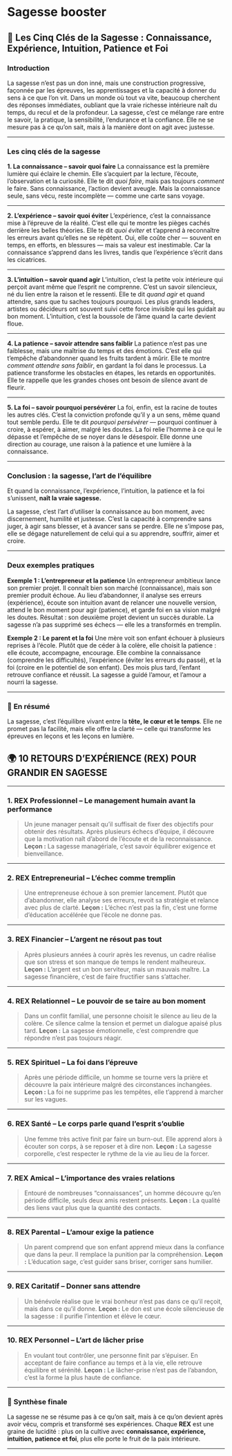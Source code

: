 #  Sagesse booster

## 🌿 Les Cinq Clés de la Sagesse : Connaissance, Expérience, Intuition, Patience et Foi

### **Introduction**

La sagesse n’est pas un don inné, mais une construction progressive, façonnée par les épreuves, les apprentissages et la capacité à donner du sens à ce que l’on vit.
Dans un monde où tout va vite, beaucoup cherchent des réponses immédiates, oubliant que la vraie richesse intérieure naît du temps, du recul et de la profondeur.
La sagesse, c’est ce mélange rare entre le savoir, la pratique, la sensibilité, l’endurance et la confiance. Elle ne se mesure pas à ce qu’on sait, mais à la manière dont on agit avec justesse.

---

### **Les cinq clés de la sagesse**

**1. La connaissance – savoir quoi faire**
La connaissance est la première lumière qui éclaire le chemin.
Elle s’acquiert par la lecture, l’écoute, l’observation et la curiosité.
Elle te dit *quoi faire*, mais pas toujours *comment* le faire.
Sans connaissance, l’action devient aveugle.
Mais la connaissance seule, sans vécu, reste incomplète — comme une carte sans voyage.

---

**2. L’expérience – savoir quoi éviter**
L’expérience, c’est la connaissance mise à l’épreuve de la réalité.
C’est elle qui te montre les pièges cachés derrière les belles théories.
Elle te dit *quoi éviter* et t’apprend à reconnaître les erreurs avant qu’elles ne se répètent.
Oui, elle coûte cher — souvent en temps, en efforts, en blessures — mais sa valeur est inestimable.
Car la connaissance s’apprend dans les livres, tandis que l’expérience s’écrit dans les cicatrices.

---

**3. L’intuition – savoir quand agir**
L’intuition, c’est la petite voix intérieure qui perçoit avant même que l’esprit ne comprenne.
C’est un savoir silencieux, né du lien entre la raison et le ressenti.
Elle te dit *quand agir* et quand attendre, sans que tu saches toujours pourquoi.
Les plus grands leaders, artistes ou décideurs ont souvent suivi cette force invisible qui les guidait au bon moment.
L’intuition, c’est la boussole de l’âme quand la carte devient floue.

---

**4. La patience – savoir attendre sans faiblir**
La patience n’est pas une faiblesse, mais une maîtrise du temps et des émotions.
C’est elle qui t’empêche d’abandonner quand les fruits tardent à mûrir.
Elle te montre *comment attendre sans faiblir*, en gardant la foi dans le processus.
La patience transforme les obstacles en étapes, les retards en opportunités.
Elle te rappelle que les grandes choses ont besoin de silence avant de fleurir.

---

**5. La foi – savoir pourquoi persévérer**
La foi, enfin, est la racine de toutes les autres clés.
C’est la conviction profonde qu’il y a un sens, même quand tout semble perdu.
Elle te dit *pourquoi persévérer* — pourquoi continuer à croire, à espérer, à aimer, malgré les doutes.
La foi relie l’homme à ce qui le dépasse et l’empêche de se noyer dans le désespoir.
Elle donne une direction au courage, une raison à la patience et une lumière à la connaissance.

---

### **Conclusion : la sagesse, l’art de l’équilibre**

Et quand la connaissance, l’expérience, l’intuition, la patience et la foi s’unissent,
**naît la vraie sagesse.**

La sagesse, c’est l’art d’utiliser la connaissance au bon moment, avec discernement, humilité et justesse.
C’est la capacité à comprendre sans juger, à agir sans blesser, et à avancer sans se perdre.
Elle ne s’impose pas, elle se dégage naturellement de celui qui a su apprendre, souffrir, aimer et croire.

---

### **Deux exemples pratiques**

**Exemple 1 : L’entrepreneur et la patience**
Un entrepreneur ambitieux lance son premier projet. Il connaît bien son marché (connaissance), mais son premier produit échoue.
Au lieu d’abandonner, il analyse ses erreurs (expérience), écoute son intuition avant de relancer une nouvelle version, attend le bon moment pour agir (patience), et garde foi en sa vision malgré les doutes.
Résultat : son deuxième projet devient un succès durable.
La sagesse n’a pas supprimé ses échecs — elle les a transformés en tremplin.

**Exemple 2 : Le parent et la foi**
Une mère voit son enfant échouer à plusieurs reprises à l’école.
Plutôt que de céder à la colère, elle choisit la patience : elle écoute, accompagne, encourage.
Elle combine la connaissance (comprendre les difficultés), l’expérience (éviter les erreurs du passé), et la foi (croire en le potentiel de son enfant).
Des mois plus tard, l’enfant retrouve confiance et réussit.
La sagesse a guidé l’amour, et l’amour a nourri la sagesse.

---

### 🌸 **En résumé**

La sagesse, c’est l’équilibre vivant entre la **tête, le cœur et le temps**.
Elle ne promet pas la facilité, mais elle offre la clarté — celle qui transforme les épreuves en leçons et les leçons en lumière.



## 🌍 **10 RETOURS D’EXPÉRIENCE (REX) POUR GRANDIR EN SAGESSE**

---

### **1. REX Professionnel – Le management humain avant la performance**

> Un jeune manager pensait qu’il suffisait de fixer des objectifs pour obtenir des résultats.
> Après plusieurs échecs d’équipe, il découvre que la motivation naît d’abord de l’écoute et de la reconnaissance.
> **Leçon :** La sagesse managériale, c’est savoir équilibrer exigence et bienveillance.

---

### **2. REX Entrepreneurial – L’échec comme tremplin**

> Une entrepreneuse échoue à son premier lancement.
> Plutôt que d’abandonner, elle analyse ses erreurs, revoit sa stratégie et relance avec plus de clarté.
> **Leçon :** L’échec n’est pas la fin, c’est une forme d’éducation accélérée que l’école ne donne pas.

---

### **3. REX Financier – L’argent ne résout pas tout**

> Après plusieurs années à courir après les revenus, un cadre réalise que son stress et son manque de temps le rendent malheureux.
> **Leçon :** L’argent est un bon serviteur, mais un mauvais maître. La sagesse financière, c’est de faire fructifier sans s’attacher.

---

### **4. REX Relationnel – Le pouvoir de se taire au bon moment**

> Dans un conflit familial, une personne choisit le silence au lieu de la colère.
> Ce silence calme la tension et permet un dialogue apaisé plus tard.
> **Leçon :** La sagesse émotionnelle, c’est comprendre que répondre n’est pas toujours réagir.

---

### **5. REX Spirituel – La foi dans l’épreuve**

> Après une période difficile, un homme se tourne vers la prière et découvre la paix intérieure malgré des circonstances inchangées.
> **Leçon :** La foi ne supprime pas les tempêtes, elle t’apprend à marcher sur les vagues.

---

### **6. REX Santé – Le corps parle quand l’esprit s’oublie**

> Une femme très active finit par faire un burn-out.
> Elle apprend alors à écouter son corps, à se reposer et à dire non.
> **Leçon :** La sagesse corporelle, c’est respecter le rythme de la vie au lieu de la forcer.

---

### **7. REX Amical – L’importance des vraies relations**

> Entouré de nombreuses “connaissances”, un homme découvre qu’en période difficile, seuls deux amis restent présents.
> **Leçon :** La qualité des liens vaut plus que la quantité des contacts.

---

### **8. REX Parental – L’amour exige la patience**

> Un parent comprend que son enfant apprend mieux dans la confiance que dans la peur.
> Il remplace la punition par la compréhension.
> **Leçon :** L’éducation sage, c’est guider sans briser, corriger sans humilier.

---

### **9. REX Caritatif – Donner sans attendre**

> Un bénévole réalise que le vrai bonheur n’est pas dans ce qu’il reçoit, mais dans ce qu’il donne.
> **Leçon :** Le don est une école silencieuse de la sagesse : il purifie l’intention et élève le cœur.

---

### **10. REX Personnel – L’art de lâcher prise**

> En voulant tout contrôler, une personne finit par s’épuiser.
> En acceptant de faire confiance au temps et à la vie, elle retrouve équilibre et sérénité.
> **Leçon :** Le lâcher-prise n’est pas de l’abandon, c’est la forme la plus haute de confiance.

---

### 🌸 **Synthèse finale**

La sagesse ne se résume pas à ce qu’on sait, mais à ce qu’on devient après avoir vécu, compris et transformé ses expériences.
Chaque **REX** est une graine de lucidité : plus on la cultive avec **connaissance, expérience, intuition, patience et foi**, plus elle porte le fruit de la paix intérieure.

---

